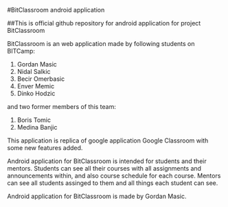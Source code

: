 #BitClassroom android application

##This is official github repository for android application for project BitClassroom


BitClassroom is an web application made by following students on BITCamp:
1. Gordan Masic
2. Nidal Salkic
3. Becir Omerbasic
4. Enver Memic
5. Dinko Hodzic

and two former members of this team:
1. Boris Tomic
2. Medina Banjic

This application is replica of google application Google Classroom with some new features added.

Android application for BitClassroom is intended for students and their mentors. Students can see
all their courses with all assignments and announcements within, and also course schedule for each course.
Mentors can see all students assinged to them and all things  each student can see.

Android application for BitClassroom is made by Gordan Masic.
